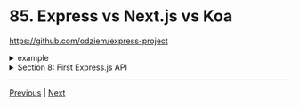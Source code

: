 # 85. Express vs Next.js vs Koa

https://github.com/odziem/express-project


<details>
  <summary> example</summary>

  - `index.js`
    ```
    
    ```
</details>  

<details>
  <summary> Section 8: First Express.js API </summary>

  - [Codebase: express-project](../src/8_express-project/)

</details>

---

[Previous](./84_Introduction-to-Express.md) | [Next]()